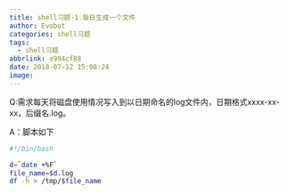 ```yaml
---
title: shell习题-1.每日生成一个文件
author: Evobot
categories: shell习题
tags:
  - shell习题
abbrlink: a994cf88
date: 2018-07-12 15:08:24
image:
---
```


Q:需求每天将磁盘使用情况写入到以日期命名的log文件内，日期格式xxxx-xx-xx，后缀名.log。

A：脚本如下

  ```bash
  #!/bin/bash
  
  d=`date +%F`
  file_name=$d.log
  df -h > /tmp/$file_name
  ```